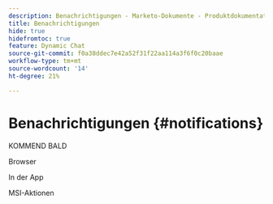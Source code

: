 ```yaml
---
description: Benachrichtigungen - Marketo-Dokumente - Produktdokumentation
title: Benachrichtigungen
hide: true
hidefromtoc: true
feature: Dynamic Chat
source-git-commit: f0a38ddec7e42a52f31f22aa114a3f6f0c20baae
workflow-type: tm+mt
source-wordcount: '14'
ht-degree: 21%

---
```


# Benachrichtigungen {#notifications}

KOMMEND BALD

Browser

In der App

MSI-Aktionen
